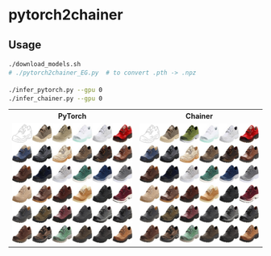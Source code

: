 # pytorch2chainer


## Usage

```bash
./download_models.sh
# ./pytorch2chainer_EG.py  # to convert .pth -> .npz

./infer_pytorch.py --gpu 0
./infer_chainer.py --gpu 0
```

<table>
  <tr>
    <th>PyTorch</th><th>Chainer</th>
  </tr>
  <tr>
    <td><img src=".readme/infer_pytorch.jpg"></td>
    <td><img src=".readme/infer_chainer.jpg"></td>
  </tr>
</table>
